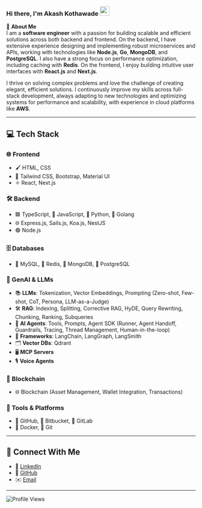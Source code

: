 ### Hi there, I'm Akash Kothawade <img src="https://media.giphy.com/media/hvRJCLFzcasrR4ia7z/giphy.gif" width="25px">

🌟 **About Me**  
I am a **software engineer** with a passion for building scalable and efficient solutions across both backend and frontend. On the backend, I have extensive experience designing and implementing robust microservices and APIs, working with technologies like **Node.js**, **Go**, **MongoDB**, and **PostgreSQL**. I also have a strong focus on performance optimization, including caching with **Redis**. On the frontend, I enjoy building intuitive user interfaces with **React.js** and **Next.js**.

I thrive on solving complex problems and love the challenge of creating elegant, efficient solutions. I continuously improve my skills across full-stack development, always adapting to new technologies and optimizing systems for performance and scalability, with experience in cloud platforms like **AWS**.

---

## 💻 Tech Stack

### 🌐 Frontend

- 🖌️ HTML, CSS
- 🎨 Tailwind CSS, Bootstrap, Material UI
- ⚛️ React, Next.js

### 🛠️ Backend

- 🟦 TypeScript, 💛 JavaScript, 🐍 Python, 🐹 Golang
- 🌐 Express.js, Sails.js, Koa.js, NestJS
- 🟢 Node.js

### 🗄️ Databases

- 🐬 MySQL, 🛑 Redis, 🍃 MongoDB, 🐘 PostgreSQL

### 🤖 GenAI & LLMs
- 📚 **LLMs**: Tokenization, Vector Embeddings, Prompting (Zero-shot, Few-shot, CoT, Persona, LLM-as-a-Judge)
- 🛠️ **RAG**: Indexing, Splitting, Corrective RAG, HyDE, Query Rewriting, Chunking, Ranking, Subqueries
- 🤖 **AI Agents**: Tools, Prompts, Agent SDK (Runner, Agent Handoff, Guardrails, Tracing, Thread Management, Human-in-the-loop)
- 🔗 **Frameworks**: LangChain, LangGraph, LangSmith
- 🗂️ **Vector DBs**: Qdrant
- 🖥️ **MCP Servers**
- 🎙️ **Voice Agents**

### 🔗 Blockchain

- 🌐 Blockchain (Asset Management, Wallet Integration, Transactions)

### 🧰 Tools & Platforms

- 🐙 GitHub, 🔵 Bitbucket, 🦊 GitLab
- 🐳 Docker, 🔧 Git

---

## 🤝 Connect With Me

- 💼 [LinkedIn](https://www.linkedin.com/in/akash-kothawade-36350b145/)
- 🐙 [GitHub](https://github.com/akash3927)
- ✉️ [Email](mailto:akashkothawade77@gmail.com)

---

![Profile Views](https://komarev.com/ghpvc/?username=akash3927)
